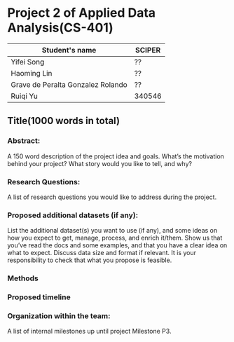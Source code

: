 # Project 2 of Applied Data Analysis(CS-401)


| Student's name | SCIPER |
| -------------- | ------ |
|Yifei Song |?? |
|Haoming Lin |?? |
|Grave de Peralta Gonzalez Rolando  |?? |
|Ruiqi Yu |340546 |


## Title(1000 words in total)

### Abstract: 
A 150 word description of the project idea and goals. What’s the motivation behind your project? What story would you like to tell, and why?

### Research Questions:
 A list of research questions you would like to address during the project.

### Proposed additional datasets (if any):
 List the additional dataset(s) you want to use (if any), and some ideas on how you expect to get, manage, process, and enrich it/them. Show us that you’ve read the docs and some examples, and that you have a clear idea on what to expect. Discuss data size and format if relevant. It is your responsibility to check that what you propose is feasible.

### Methods

### Proposed timeline

### Organization within the team: 
A list of internal milestones up until project Milestone P3.
